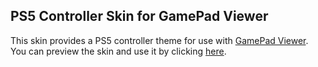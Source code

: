 ## PS5 Controller Skin for GamePad Viewer

This skin provides a PS5 controller theme for use with [GamePad Viewer](https://gamepadviewer.com/). You can preview the skin and use it by clicking [here](https://gamepadviewer.com/?p=1&s=5&editcss=https%3A%2F%2Flrxdarkdevil.github.io%2Fps5-controller%2FPS5_Display_Pics%2FPS5_White.css).
